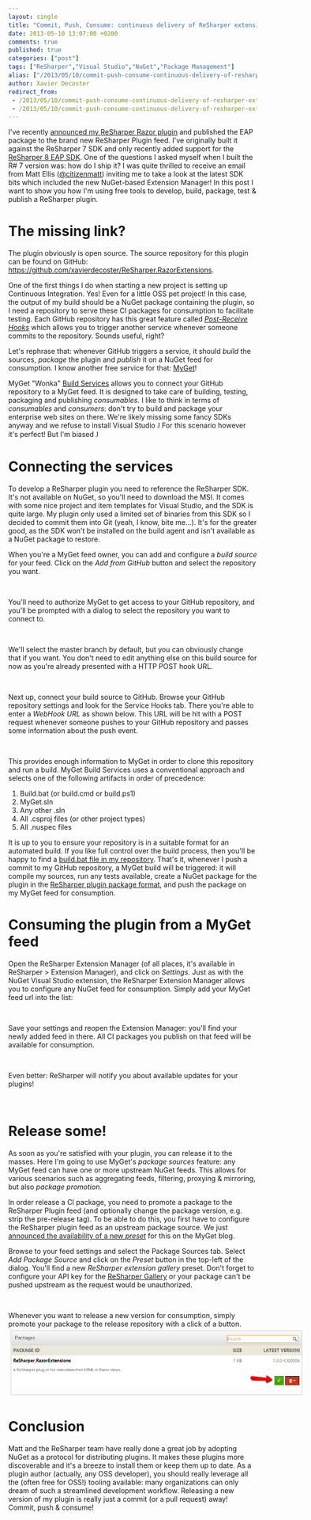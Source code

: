 ```yaml
---
layout: single
title: "Commit, Push, Consume: continuous delivery of ReSharper extensions"
date: 2013-05-10 13:07:00 +0200
comments: true
published: true
categories: ["post"]
tags: ["ReSharper","Visual Studio","NuGet","Package Management"]
alias: ["/2013/05/10/commit-push-consume-continuous-delivery-of-resharper-extensions/"]
author: Xavier Decoster
redirect_from:
 - /2013/05/10/commit-push-consume-continuous-delivery-of-resharper-extensions/.html
 - /2013/05/10/commit-push-consume-continuous-delivery-of-resharper-extensions/.html
---
```

<p><p>I've recently <a href="/a-resharper-plugin-to-detect-suspicious-semicolons-in-razor-views">announced my ReSharper Razor plugin</a> and published the EAP package to the brand new ReSharper Plugin feed. I've originally built it against the ReSharper 7 SDK and only recently added support for the <a href="http://confluence.jetbrains.com/display/ReSharper/ReSharper+8+EAP">ReSharper 8 EAP SDK</a>. One of the questions I asked myself when I built the R# 7 version was: how do I ship it? I was quite thrilled to receive an email from Matt Ellis (<a href="https://twitter.com/citizenmatt">@citizenmatt</a>) inviting me to take a look at the latest SDK bits which included the new NuGet-based Extension Manager! In this post I want to show you how I'm using free tools to develop, build, package, test &amp; publish a ReSharper plugin.
</p><h1>The missing link?
</h1><p>The plugin obviously is open source. The source repository for this plugin can be found on GitHub: <a href="https://github.com/xavierdecoster/ReSharper.RazorExtensions">https://github.com/xavierdecoster/ReSharper.RazorExtensions</a>.
</p><p>One of the first things I do when starting a new project is setting up Continuous Integration. Yes! Even for a little OSS pet project! In this case, the output of my build should be a NuGet package containing the plugin, so I need a repository to serve these CI packages for consumption to facilitate testing. Each GitHub repository has this great feature called <a href="https://help.github.com/articles/post-receive-hooks"><em>Post-Receive Hooks</em></a> which allows you to trigger another service whenever someone commits to the repository. Sounds useful, right?
</p><p>Let's rephrase that: whenever GitHub triggers a service, it should <em>build</em> the sources, <em>package</em> the plugin and <em>publish</em> it on a NuGet feed for consumption. I know another free service for that: <a href="http://www.myget.org/">MyGet</a>!
</p><p>MyGet "Wonka" <a href="http://blog.myget.org/post/2013/03/22/Whats-new-in-Build-Services.aspx">Build Services</a> allows you to connect your GitHub repository to a MyGet feed. It is designed to take care of building, testing, packaging and publishing <em>consumables</em>. I like to think in terms of <em>consumables</em> and <em>consumers</em>: don't try to build and package your enterprise web sites on there. We're likely missing some fancy SDKs anyway and we refuse to install Visual Studio <span style="font-family:Wingdings">J</span> For this scenario however it's perfect! But I'm biased <span style="font-family:Wingdings">J</span>
    </p><h1>Connecting the services
</h1><p>To develop a ReSharper plugin you need to reference the ReSharper SDK. It's not available on NuGet, so you'll need to download the MSI. It comes with some nice project and item templates for Visual Studio, and the SDK is quite large. My plugin only used a limited set of binaries from this SDK so I decided to commit them into Git (yeah, I know, bite me…). It's for the greater good, as the SDK won't be installed on the build agent and isn't available as a NuGet package to restore.
</p><p>When you're a MyGet feed owner, you can add and configure a <em>build source</em> for your feed. Click on the <em>Add from GitHub</em> button and select the repository you want.
</p><p><img src="/get/043013_2028_CommitPushC1_635029505354155325.png" alt="" style="max-width:600px;"/>
    </p><p>You'll need to authorize MyGet to get access to your GitHub repository, and you'll be prompted with a dialog to select the repository you want to connect to.
</p><p><img src="/get/043013_2028_CommitPushC2_635029505359311245.png" alt="" style="max-width:600px;"/>
    </p><p>We'll select the master branch by default, but you can obviously change that if you want. You don't need to edit anything else on this build source for now as you're already presented with a HTTP POST hook URL.
</p><p><img src="/get/043013_2028_CommitPushC3_635029505361654845.png" alt="" style="max-width:600px;"/>
    </p><p>Next up, connect your build source to GitHub. Browse your GitHub repository settings and look for the Service Hooks tab. There you're able to enter a <em>WebHook URL</em> as shown below. This URL will be hit with a POST request whenever someone pushes to your GitHub repository and passes some information about the push event.
</p><p><img src="/get/043013_2028_CommitPushC4_635029505365248365.png" alt="" style="max-width:600px;"/>
    </p><p>This provides enough information to MyGet in order to clone this repository and run a build. MyGet Build Services uses a conventional approach and selects one of the following artifacts in order of precedence:
</p><ol><li>Build.bat (or build.cmd or build.ps1)
</li><li>MyGet.sln
</li><li>Any other .sln
</li><li>All .csproj files (or other project types)
</li><li>All .nuspec files
</li></ol><p>It is up to you to ensure your repository is in a suitable format for an automated build. If you like full control over the build process, then you'll be happy to find a <a href="https://github.com/xavierdecoster/ReSharper.RazorExtensions/blob/master/build.bat">build.bat file in my repository</a>. That's it, whenever I push a commit to my GitHub repository, a MyGet build will be triggered: it will compile my sources, run any tests available, create a NuGet package for the plugin in the <a href="http://confluence.jetbrains.com/display/ReSharper/1.9+Packaging+%28R8%29">ReSharper plugin package format</a>, and push the package on my MyGet feed for consumption.
</p><h1>Consuming the plugin from a MyGet feed
</h1><p>Open the ReSharper Extension Manager (of all places, it's available in ReSharper &gt; Extension Manager), and click on <em>Settings</em>. Just as with the NuGet Visual Studio extension, the ReSharper Extension Manager allows you to configure any NuGet feed for consumption. Simply add your MyGet feed url into the list:
</p><p><img src="/get/043013_2028_CommitPushC5_635029505369623085.png" alt="" style="max-width:600px;"/>
    </p><p>Save your settings and reopen the Extension Manager: you'll find your newly added feed in there. All CI packages you publish on that feed will be available for consumption.
</p><p><img src="/get/043013_2028_CommitPushC6_635029505374466525.png" alt="" style="max-width:600px;"/>
    </p><p>Even better: ReSharper will notify you about available updates for your plugins!
</p><p><img src="/get/043013_2028_CommitPushC7_635029505377278845.png" alt="" style="max-width:600px;"/>
    </p><h1>Release some!
</h1><p>As soon as you're satisfied with your plugin, you can release it to the masses. Here I'm going to use MyGet's <em>package sources</em> feature: any MyGet feed can have one or more upstream NuGet feeds. This allows for various scenarios such as aggregating feeds, filtering, proxying &amp; mirroring, but also <em>package promotion</em>.
</p><p>In order release a CI package, you need to promote a package to the ReSharper Plugin feed (and optionally change the package version, e.g. strip the pre-release tag). To be able to do this, you first have to configure the ReSharper plugin feed as an upstream package source. We just <a href="http://blog.myget.org/post/2013/04/29/Create-a-list-of-favorite-ReSharper-plugins.aspx">announced the availability of a new <em>preset</em></a> for this on the MyGet blog.
</p><p>Browse to your feed settings and select the Package Sources tab. Select <em>Add Package Source</em> and click on the <em>Preset</em> button in the top-left of the dialog. You'll find a new <em>ReSharper extension gallery</em> preset. Don't forget to configure your API key for the <a href="http://resharper-plugins.jetbrains.com/">ReSharper Gallery</a> or your package can't be pushed upstream as the request would be unauthorized.
</p><p><img src="/get/043013_2028_CommitPushC8_635029505380559885.png" alt="" style="max-width:600px;"/>
    </p><p>Whenever you want to release a new version for consumption, simply promote your package to the release repository with a click of a button.<br/>
<img src="/images/2013-05-10_1504.png" style="max-width:600px;" alt="" />
</p><h1>Conclusion
</h1><p>Matt and the ReSharper team have really done a great job by adopting NuGet as a protocol for distributing plugins. It makes these plugins more discoverable and it's a breeze to install them or keep them up to date. As a plugin author (actually, any OSS developer), you should really leverage all the (often free for OSS!) tooling available: many organizations can only dream of such a streamlined development workflow. Releasing a new version of my plugin is really just a commit (or a pull request) away! Commit, push &amp; consume!</p></p>
